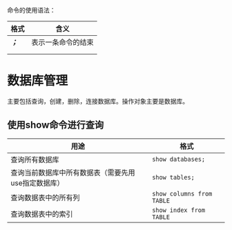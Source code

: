 命令的使用语法：

| 格式     | 含义               |
| -------- | ------------------ |
| ***；*** | 表示一条命令的结束 |
|          |                    |
|          |                    |





# 数据库管理

主要包括查询，创建，删除，连接数据库。操作对象主要是数据库。





## 使用show命令进行查询

| 用途                                                | 格式                      |
| --------------------------------------------------- | ------------------------- |
| 查询所有数据库                                      | `show databases;`         |
| 查询当前数据库中所有数据表（需要先用use指定数据库） | `show tables;`            |
| 查询数据表中的所有列                                | `show columns from TABLE` |
| 查询数据表中的索引                                  | `show index from TABLE`   |


